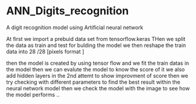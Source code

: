 # ANN_Digits_recognition
A digit recognition model using Artificial neural network

At first we import a prebuid data set from tensorflow.keras
THen we split the data as train and test for bulding the model
we then reshape the train data into 28 /28 [pixels format ]


then the model is created by using tensor flow
and we fit the train datas in the model 
then we can evalute the model to know the score of it
we also add hidden layers in the 2nd attemt to show improvment of score
then we try checking with different parameters to find the best result within the neural network model
then we check the model with the image to see how the model performs
..
